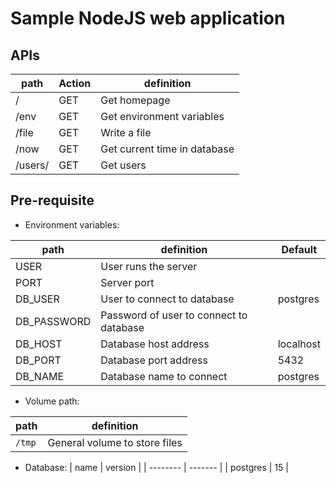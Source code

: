 # Sample NodeJS web application

## APIs
| path    | Action | definition                   |
| ------- | ------ | ---------------------------- |
| /       | GET    | Get homepage                 |
| /env    | GET    | Get environment variables    |
| /file   | GET    | Write a file                 |
| /now    | GET    | Get current time in database |
| /users/ | GET    | Get users                    |


## Pre-requisite
- Environment variables:

| path        | definition                              | Default   |
| ----------- | --------------------------------------- | --------- |
| USER        | User runs the server                    |           |
| PORT        | Server port                             |           |
| DB_USER     | User to connect to database             | postgres  |
| DB_PASSWORD | Password of user to connect to database |           |
| DB_HOST     | Database host address                   | localhost |
| DB_PORT     | Database port address                   | 5432      |
| DB_NAME     | Database name to connect                | postgres  |

- Volume path:

| path   | definition                    |
| ------ | ----------------------------- |
| `/tmp` | General volume to store files |

- Database:
| name     | version |
| -------- | ------- |
| postgres | 15      |